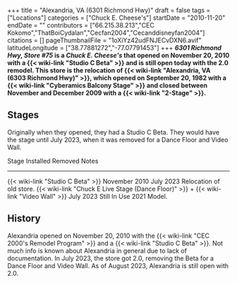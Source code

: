 +++
title = "Alexandria, VA (6301 Richmond Hwy)"
draft = false
tags = ["Locations"]
categories = ["Chuck E. Cheese's"]
startDate = "2010-11-20"
endDate = ""
contributors = ["66.215.38.213","CEC Kokomo","ThatBoiCydalan","Cecfan2004","Cecanddisneyfan2004"]
citations = []
pageThumbnailFile = "1oXiYz42udFNJECvDXN6.avif"
latitudeLongitude = ["38.77881272","-77.07791453"]
+++
***6301 Richmond Hwy, Store #75* is a *Chuck E. Cheese's* that opened on November 20, 2010 with a {{< wiki-link "Studio C Beta" >}} and is still open today with the 2.0 remodel.
This store is the relocation of {{< wiki-link "Alexandria, VA (6303 Richmond Hwy)" >}}, which opened on September 20, 1982 with a {{< wiki-link "Cyberamics Balcony Stage" >}} and closed between November and December 2009 with a {{< wiki-link "2-Stage" >}}.**

## Stages

Originally when they opened, they had a Studio C Beta. They would have the stage until July 2023, when it was removed for a Dance Floor and Video Wall.

  Stage                                                                                           Installed       Removed        Notes
  ----------------------------------------------------------------------------------------------- --------------- -------------- --------------------------
  {{< wiki-link "Studio C Beta" >}}                                                           November 2010   July 2023      Relocation of old store.
  {{< wiki-link "Chuck E Live Stage (Dance Floor)" >}} + {{< wiki-link "Video Wall" >}}   July 2023       Still In Use   2021 Model.

## History

Alexandria opened on November 20, 2010 with the {{< wiki-link "CEC 2000's Remodel Program" >}} and a {{< wiki-link "Studio C Beta" >}}. Not much info is known about Alexandria in general due to lack of documentation. In July 2023, the store got 2.0, removing the Beta for a Dance Floor and Video Wall. As of August 2023, Alexandria is still open with 2.0.
